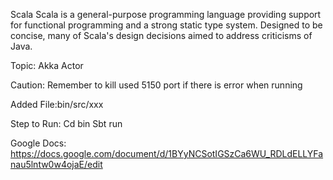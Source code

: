 Scala
Scala is a general-purpose programming language providing support for functional programming and a strong static type system. Designed to be concise, many of Scala's design decisions aimed to address criticisms of Java.

Topic: Akka Actor

Caution:
Remember to kill used 5150 port if there is error when running

Added File:bin/src/xxx

Step to Run: 
Cd bin
Sbt
run


Google Docs:
https://docs.google.com/document/d/1BYyNCSotIGSzCa6WU_RDLdELLYFanau5lntw0w4ojaE/edit